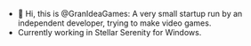 - 👋 Hi, this is @GranIdeaGames: A very small startup run by an independent developer, trying to make video games.
- Currently working in Stellar Serenity for Windows.

<!---
GranIdeaGames/GranIdeaGames is a ✨ special ✨ repository because its `README.md` (this file) appears on your GitHub profile.
You can click the Preview link to take a look at your changes.
--->
